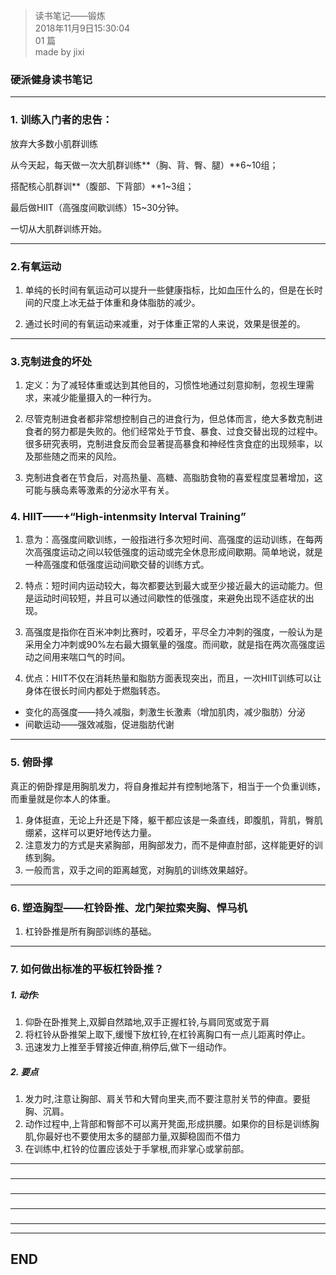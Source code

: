 > 读书笔记——锻炼  
> 2018年11月9日15:30:04         
> 01 篇  
>made by jixi

### 硬派健身读书笔记

----------
### 1. 训练入门者的忠告：

放弃大多数小肌群训练  

从今天起，每天做一次大肌群训练**（胸、背、臀、腿）**6~10组；  

搭配核心肌群训**（腹部、下背部）**1~3组；  

最后做HIIT（高强度间歇训练）15~30分钟。  

一切从大肌群训练开始。  


----------
### 2.有氧运动  

1. 单纯的长时间有氧运动可以提升一些健康指标，比如血压什么的，但是在长时间的尺度上冰无益于体重和身体脂肪的减少。  

2. 通过长时间的有氧运动来减重，对于体重正常的人来说，效果是很差的。  


----------
### 3.克制进食的坏处  

1. 定义：为了减轻体重或达到其他目的，习惯性地通过刻意抑制，忽视生理需求，来减少能量摄入的一种行为。  

2. 尽管克制进食者都非常想控制自己的进食行为，但总体而言，绝大多数克制进食者的努力都是失败的。他们经常处于节食、暴食、过食交替出现的过程中。  
很多研究表明，克制进食反而会显著提高暴食和神经性贪食症的出现频率，以及那些随之而来的风险。  

3. 克制进食者在节食后，对高热量、高糖、高脂肪食物的喜爱程度显著增加，这可能与胰岛素等激素的分泌水平有关。  





### 4. HIIT——+“High-intenmsity Interval Training”

1. 意为：高强度间歇训练，一般指进行多次短时间、高强度的运动训练，在每两次高强度运动之间以较低强度的运动或完全休息形成间歇期。简单地说，就是一种高强度和低强度运动间歇交替的训练方式。

2. 特点：短时间内运动较大，每次都要达到最大或至少接近最大的运动能力。但是运动时间较短，并且可以通过间歇性的低强度，来避免出现不适症状的出现。

3. 高强度是指你在百米冲刺比赛时，咬着牙，平尽全力冲刺的强度，一般认为是采用全力冲刺或90%左右最大摄氧量的强度。而间歇，就是指在两次高强度运动之间用来喘口气的时间。
4. 优点：HIIT不仅在消耗热量和脂肪方面表现突出，而且，一次HIIT训练可以让身体在很长时间内都处于燃脂转态。
* 变化的高强度——持久减脂，刺激生长激素（增加肌肉，减少脂肪）分泌
* 间歇运动——强效减脂，促进脂肪代谢




----------
### 5. 俯卧撑

真正的俯卧撑是用胸肌发力，将自身推起并有控制地落下，相当于一个负重训练，而重量就是你本人的体重。

1. 身体挺直，无论上升还是下降，躯干都应该是一条直线，即腹肌，背肌，臀肌绷紧，这样可以更好地传达力量。
2. 注意发力的方式是夹紧胸部，用胸部发力，而不是伸直肘部，这样能更好的训练到胸。
3. 一般而言，双手之间的距离越宽，对胸肌的训练效果越好。





----------
### 6. 塑造胸型——杠铃卧推、龙门架拉索夹胸、悍马机

1. 杠铃卧推是所有胸部训练的基础。





----------
### 7. 如何做出标准的平板杠铃卧推？

##### 1. 动作:
1. 仰卧在卧推凳上,双脚自然踏地,双手正握杠铃,与肩同宽或宽于肩
2. 将杠铃从卧推架上取下,缓慢下放杠铃,在杠铃离胸口有一点儿距离时停止。
3. 迅速发力上推至手臂接近伸直,稍停后,做下一组动作。


##### 2. 要点
1. 发力时,注意让胸部、肩关节和大臂向里夹,而不要注意肘关节的伸直。要挺胸、沉肩。  
2. 动作过程中,上背部和臀部不可以离开凳面,形成拱腰。如果你的目标是训练胸肌,你最好也不要使用太多的腿部力量,双脚稳固而不借力
3. 在训练中,杠铃的位置应该处于手掌根,而非掌心或掌前部。





----------
### 


----------
### 


----------
### 


----------
### 


----------


----------
## END

